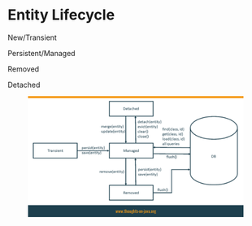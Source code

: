 # Entity Lifecycle

New/Transient

Persistent/Managed

Removed

Detached



<figure><img src="../.gitbook/assets/image.png" alt=""><figcaption></figcaption></figure>
